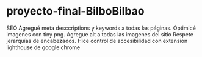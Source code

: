 # proyecto-final-BilboBilbao
SEO
Agregué meta desccriptions y keywords a todas las páginas.
Optimicé imagenes con tiny png.
Agregue alt a todas las imagenes del sitio
Respete jerarquías de encabezados.
Hice control de accesibilidad con extension lighthouse de google chrome
